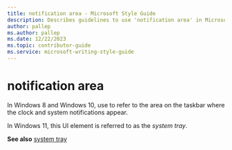 ```yaml
---
title: notification area - Microsoft Style Guide
description: Describes guidelines to use 'notification area' in Microsoft documents and links to related term.
author: pallep
ms.author: pallep
ms.date: 12/22/2023
ms.topic: contributor-guide
ms.service: microsoft-writing-style-guide
---
```


# notification area

In Windows 8 and Windows 10, use to refer to the area on the taskbar where the clock and system notifications appear. 

In Windows 11, this UI element is referred to as the *system tray*.  

**See also** [system tray](~/a-z-word-list-term-collections/s/system-tray.md) 
